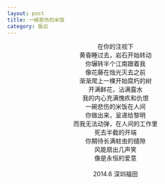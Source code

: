```yaml
---
layout: post
title: 一碗悲伤的米饭
category: 振云
---
```


<center>
在你的注视下 <br>
黄昏睡过去，岩石开始转动 <br>
你辗转半个江南跟着我 <br>
像花藤在烛光灭去之前 <br>
渐渐爬上一棵开始腐朽的树 <br>
开满鲜花，沾满露水 <br>
我的内心充满愧疚和仇恨 <br>
一碗悲伤的米饭在人间 <br>
你做出来，呈递给黎明 <br>
而我无法动弹，在人间的工作里 <br>
死去半截的开端 <br>
你期待长满蛀虫的缝隙 <br>
风能扇出几声笑 <br>
像是永恒的爱意 <br>
 <br>
2014.6 深圳福田 <br>
<br>
</center>
